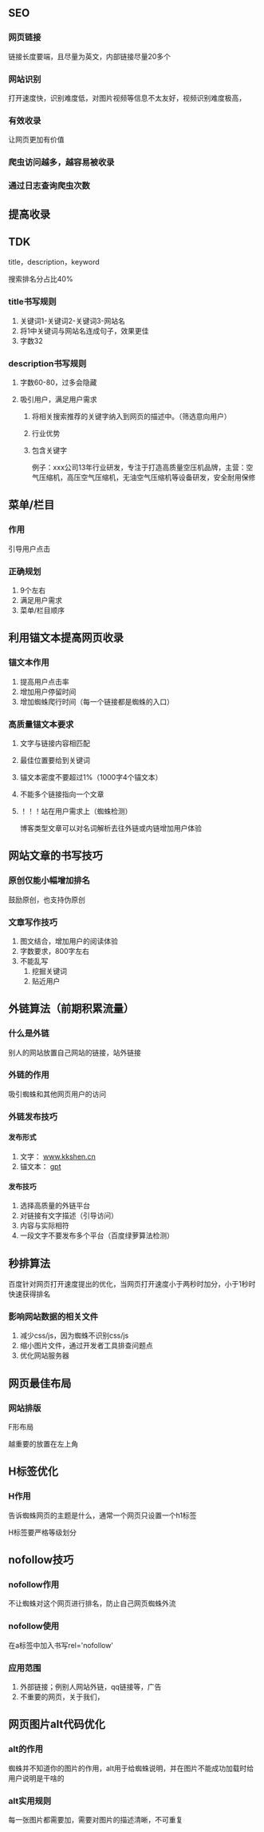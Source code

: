 ## SEO

### 网页链接

链接长度要端，且尽量为英文，内部链接尽量20多个

### 网站识别

打开速度快，识别难度低，对图片视频等信息不太友好，视频识别难度极高，

### 有效收录

让网页更加有价值

### 爬虫访问越多，越容易被收录

### 通过日志查询爬虫次数

## 提高收录

## TDK

title，description，keyword

搜索排名分占比40%

### title书写规则

1. 关键词1-关键词2-关键词3-网站名
2. 将1中关键词与网站名连成句子，效果更佳
3. 字数32

### description书写规则

1. 字数60-80，过多会隐藏

2. 吸引用户，满足用户需求

   1. 将相关搜索推荐的关键字纳入到网页的描述中。（筛选意向用户）

   2. 行业优势

   3. 包含关键字

      例子：xxx公司13年行业研发，专注于打造高质量空压机品牌，主营：空气压缩机，高压空气压缩机，无油空气压缩机等设备研发，安全耐用保修

## 菜单/栏目

### 作用

引导用户点击

### 正确规划

1. 9个左右
2. 满足用户需求
3. 菜单/栏目顺序

## 利用锚文本提高网页收录

### 锚文本作用

1. 提高用户点击率
2. 增加用户停留时间
3. 增加蜘蛛爬行时间（每一个链接都是蜘蛛的入口）

### 高质量锚文本要求

1. 文字与链接内容相匹配

2. 最佳位置要给到关键词

3. 锚文本密度不要超过1%（1000字4个锚文本）

4. 不能多个链接指向一个文章

5. ！！！站在用户需求上（蜘蛛检测）

   博客类型文章可以对名词解析去往外链或内链增加用户体验

## 网站文章的书写技巧

### 原创仅能小幅增加排名

鼓励原创，也支持伪原创

### 文章写作技巧

1. 图文结合，增加用户的阅读体验
2. 字数要求，800字左右
3. 不能乱写
   1. 挖掘关键词
   2. 贴近用户

## 外链算法（前期积累流量）

### 什么是外链

别人的网站放置自己网站的链接，站外链接

### 外链的作用

吸引蜘蛛和其他网页用户的访问

### 外链发布技巧

#### 发布形式

1. 文字： www.kkshen.cn
2. 锚文本： <a href='https://www.kkshen.cn'>gpt</a>

#### 发布技巧

1. 选择高质量的外链平台
2. 对链接有文字描述（引导访问）
3. 内容与实际相符
4. 一段文字不要发布多个平台（百度绿萝算法检测）

## 秒排算法

百度针对网页打开速度提出的优化，当网页打开速度小于两秒时加分，小于1秒时快速获得排名

### 影响网站数据的相关文件

1. 减少css/js，因为蜘蛛不识别css/js
2. 缩小图片文件，通过开发者工具排查问题点
3. 优化网站服务器

## 网页最佳布局

### 网站排版

F形布局

越重要的放置在左上角

## H标签优化

### H作用

告诉蜘蛛网页的主题是什么，通常一个网页只设置一个h1标签

H标签要严格等级划分

## nofollow技巧

### nofollow作用

不让蜘蛛对这个网页进行排名，防止自己网页蜘蛛外流

### nofollow使用

在a标签中加入书写rel='nofollow'

### 应用范围

1. 外部链接；例别人网站外链，qq链接等，广告
2. 不重要的网页，关于我们，



## 网页图片alt代码优化

### alt的作用

蜘蛛并不知道你的图片的作用，alt用于给蜘蛛说明，并在图片不能成功加载时给用户说明是干啥的

### alt实用规则

每一张图片都需要加，需要对图片的描述清晰，不可重复